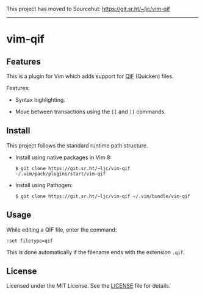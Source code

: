 This project has moved to Sourcehut: <https://git.sr.ht/~ljc/vim-qif>

---

vim-qif
=======

## Features

This is a plugin for Vim which adds support for [QIF][qif] (Quicken) files.

[qif]: https://en.wikipedia.org/wiki/Quicken_Interchange_Format

Features:

  - Syntax highlighting.

  - Move between transactions using the `[[` and `]]` commands.

## Install

This project follows the standard runtime path structure.

  - Install using native packages in Vim 8:

        $ git clone https://git.sr.ht/~ljc/vim-qif ~/.vim/pack/plugins/start/vim-qif

  - Install using Pathogen:

        $ git clone https://git.sr.ht/~ljc/vim-qif ~/.vim/bundle/vim-qif

## Usage

While editing a QIF file, enter the command:

    :set filetype=qif

This is done automatically if the filename ends with the extension `.qif`.

## License

Licensed under the MIT License. See the [LICENSE](LICENSE) file for details.
